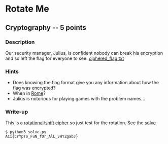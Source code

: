 # Rotate Me

## Cryptography -- 5 points

### Description

Our security manager, Julius, is confident nobody can break his encryption and so left the flag for everyone to see. [ciphered\_flag.txt](./ciphered\_flag.txt)

### Hints

* Does knowing the flag format give you any information about how the flag was encrypted?
* When in [Rome](https://en.wikipedia.org/wiki/Caesar_cipher)?
* Julius is notorious for playing games with the problem names...


### Write-up

This is a [rotational/shift cipher](https://en.wikipedia.org/wiki/Caesar_cipher) so just test for the rotation. See the [solve](./solve.py)

```
$ python3 solve.py
ACI{CrYpTo_FuN_fOr_AlL_vHYZgabJ}
```
